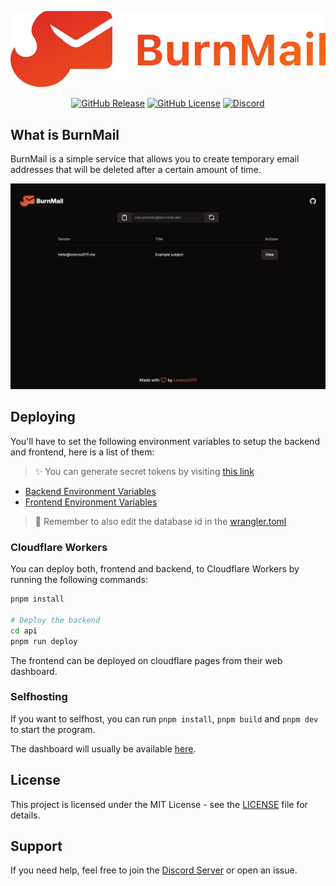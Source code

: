 ![Title](https://github.com/Lorenzo0111/BurnMail/blob/main/media/Title.png?raw=true")

<div align="center">

[![GitHub Release](https://img.shields.io/github/v/release/Lorenzo0111/BurnMail)](https://github.com/Lorenzo0111/BurnMail/releases/latest)
[![GitHub License](https://img.shields.io/github/license/Lorenzo0111/BurnMail)](LICENSE)
[![Discord](https://img.shields.io/discord/1088775598337433662)](https://discord.gg/HT47UQXBqG)

</div>

## What is BurnMail

BurnMail is a simple service that allows you to create temporary email addresses that will be deleted after a certain amount of time.

![Dashboard](https://github.com/Lorenzo0111/BurnMail/blob/main/media/Dashboard.png?raw=true")

## Deploying

You'll have to set the following environment variables to setup the backend and frontend, here is a list of them:

> ✨ You can generate secret tokens by visiting [this link](https://generate-secret.vercel.app/32)

- [Backend Environment Variables](api/.env.example)
- [Frontend Environment Variables](web/.env.example)

> 🚨 Remember to also edit the database id in the [wrangler.toml](api/wrangler.toml)

### Cloudflare Workers

You can deploy both, frontend and backend, to Cloudflare Workers by running the following commands:

```bash
pnpm install

# Deploy the backend
cd api
pnpm run deploy
```

The frontend can be deployed on cloudflare pages from their web dashboard.

### Selfhosting

If you want to selfhost, you can run `pnpm install`, `pnpm build` and `pnpm dev` to start the program.

The dashboard will usually be available [here](http://localhost:3000/).

## License

This project is licensed under the MIT License - see the [LICENSE](LICENSE) file for details.

## Support

If you need help, feel free to join the [Discord Server](https://discord.gg/HT47UQXBqG) or open an issue.
